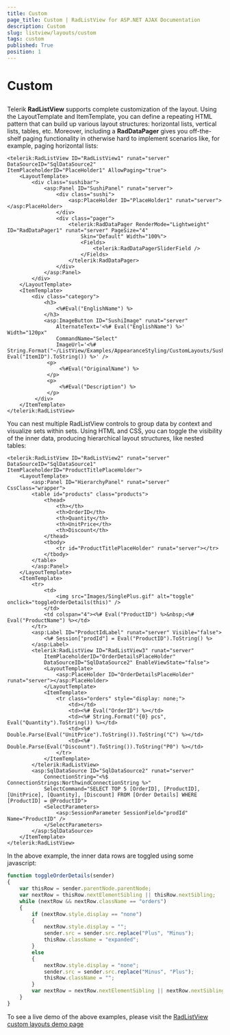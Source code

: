 ```yaml
---
title: Custom
page_title: Custom | RadListView for ASP.NET AJAX Documentation
description: Custom
slug: listview/layouts/custom
tags: custom
published: True
position: 1
---
```


# Custom



## 

Telerik **RadListView** supports complete customization of the layout. Using the LayoutTemplate and ItemTemplate, you can define a repeating HTML pattern that can build up various layout structures: horizontal lists, vertical lists, tables, etc. Moreover, including a **RadDataPager** gives you off-the-shelf paging functionality in otherwise hard to implement scenarios like, for example, paging horizontal lists:

````ASP.NET
<telerik:RadListView ID="RadListView1" runat="server" DataSourceID="SqlDataSource2"
ItemPlaceholderID="PlaceHolder1" AllowPaging="true">
    <LayoutTemplate>
        <div class="sushibar">
            <asp:Panel ID="SushiPanel" runat="server">
                <div class="sushi">
                    <asp:PlaceHolder ID="PlaceHolder1" runat="server"></asp:PlaceHolder>
                </div>
                <div class="pager">
                    <telerik:RadDataPager RenderMode="Lightweight" ID="RadDataPager1" runat="server" PageSize="4"
                        Skin="Default" Width="100%">
                        <Fields>
                            <telerik:RadDataPagerSliderField />
                        </Fields>
                    </telerik:RadDataPager>
                </div>
            </asp:Panel>
        </div>
    </LayoutTemplate>
    <ItemTemplate>
        <div class="category">
            <h3>
                <%#Eval("EnglishName") %>
            </h3>
            <asp:ImageButton ID="SushiImage" runat="server"
                AlternateText='<%# Eval("EnglishName") %>' Width="120px"
                CommandName="Select"
                ImageUrl='<%# String.Format("~/ListView/Examples/AppearanceStyling/CustomLayouts/Sushi/{0}.jpg", Eval("ItemID").ToString()) %>' />
             <p>
                 <%#Eval("OriginalName") %>
             </p>
             <p>
                 <%#Eval("Description") %>
             </p>
         </div>
    </ItemTemplate>
</telerik:RadListView>
````



You can nest multiple RadListView controls to group data by context and visualize sets within sets. Using HTML and CSS, you can toggle the visibility of the inner data, producing hierarchical layout structures, like nested tables:

````ASP.NET
<telerik:RadListView ID="RadListView2" runat="server" DataSourceID="SqlDataSource1"
ItemPlaceholderID="ProductTitlePlaceHolder">
    <LayoutTemplate>
        <asp:Panel ID="HierarchyPanel" runat="server" CssClass="wrapper">
        <table id="products" class="products">
            <thead>
                <th></th>
                <th>OrderID</th>
                <th>Quantity</th>
                <th>UnitPrice</th>
                <th>Discount</th>
            </thead>
            <tbody>
                <tr id="ProductTitlePlaceHolder" runat="server"></tr>
            </tbody>
        </table>
        </asp:Panel>
    </LayoutTemplate>
    <ItemTemplate>
        <tr>
            <td>
                <img src="Images/SinglePlus.gif" alt="toggle" onclick="toggleOrderDetails(this)" />
            </td>
            <td colspan="4"><%# Eval("ProductID") %>&nbsp;<%# Eval("ProductName") %></td>
        </tr>
        <asp:Label ID="ProductIdLabel" runat="server" Visible="false">
            <%# Session["prodId"] = Eval("ProductID").ToString() %>
        </asp:Label>
        <telerik:RadListView ID="RadListView3" runat="server"
            ItemPlaceholderID="OrderDetailsPlaceHolder"
            DataSourceID="SqlDataSource2" EnableViewState="false">
            <LayoutTemplate>
                <asp:PlaceHolder ID="OrderDetailsPlaceHolder" runat="server"></asp:PlaceHolder>
            </LayoutTemplate>
            <ItemTemplate>
                <tr class="orders" style="display: none;">
                    <td></td>
                    <td><%# Eval("OrderID") %></td>
                    <td><%# String.Format("{0} pcs", Eval("Quantity").ToString()) %></td>
                    <td><%# Double.Parse(Eval("UnitPrice").ToString()).ToString("C") %></td>
                    <td><%# Double.Parse(Eval("Discount").ToString()).ToString("P0") %></td>
                </tr>
            </ItemTemplate>
        </telerik:RadListView>
        <asp:SqlDataSource ID="SqlDataSource2" runat="server"
            ConnectionString="<%$ ConnectionStrings:NorthwindConnectionString %>"
            SelectCommand="SELECT TOP 5 [OrderID], [ProductID], [UnitPrice], [Quantity], [Discount] FROM [Order Details] WHERE [ProductID] = @ProductID">
            <SelectParameters>
                <asp:SessionParameter SessionField="prodId" Name="ProductID" />
            </SelectParameters>
        </asp:SqlDataSource>
    </ItemTemplate>
</telerik:RadListView>
````



In the above example, the inner data rows are toggled using some javascript:

````JavaScript
function toggleOrderDetails(sender)
{
    var thisRow = sender.parentNode.parentNode;
    var nextRow = thisRow.nextElementSibling || thisRow.nextSibling;
    while (nextRow && nextRow.className == "orders")
    {
        if (nextRow.style.display == "none")
        {
            nextRow.style.display = "";
            sender.src = sender.src.replace("Plus", "Minus");
            thisRow.className = "expanded";
        }
        else
        {
            nextRow.style.display = "none";
            sender.src = sender.src.replace("Minus", "Plus");
            thisRow.className = "";
        }
        var nextRow = nextRow.nextElementSibling || nextRow.nextSibling;
    }
}
````



To see a live demo of the above examples, please visit the [RadListView custom layouts demo page](http://demos.telerik.com/aspnet-ajax/listview/examples/appearancestyling/customlayouts/defaultcs.aspx)
